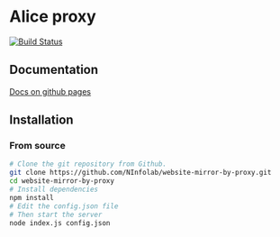 # Alice proxy

[![Build Status](https://travis-ci.org/NInfolab/alice.svg?branch=master)](https://travis-ci.org/NInfolab/alice)

## Documentation

[Docs on github pages](http://ninfolab.github.io/alice/)

## Installation

### From source

```sh
# Clone the git repository from Github.
git clone https://github.com/NInfolab/website-mirror-by-proxy.git
cd website-mirror-by-proxy
# Install dependencies
npm install
# Edit the config.json file
# Then start the server
node index.js config.json
```
